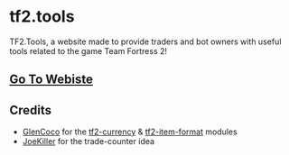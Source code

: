 # tf2.tools
TF2.Tools, a website made to provide traders and bot owners with useful tools related to the game Team Fortress 2!

## [Go To Webiste](https://tf2.tools/)

## Credits
-  [GlenCoco](https://github.com/danocmx) for the [tf2-currency](https://github.com/trade-tf/tf2-currency) & [tf2-item-format](https://github.com/danocmx/tf2-item-format) modules
-  [JoeKiller](https://github.com/joekiller) for the trade-counter idea